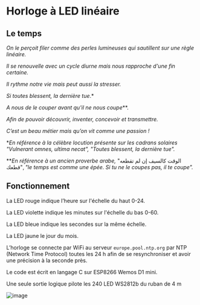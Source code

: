 # Horloge à LED linéaire

## Le temps
*On le perçoit filer comme des perles lumineuses qui sautillent sur une règle linéaire.*

*Il se renouvelle avec un cycle diurne mais nous rapproche d'une fin certaine.*

*Il rythme notre vie mais peut aussi la stresser.*

*Si toutes blessent, la dernière tue*.*

*A nous de le couper avant qu'il ne nous coupe***.

*Afin de pouvoir découvrir, inventer, concevoir et transmettre.*

*C’est un beau métier mais qu’on vit comme une passion !*

**En référence à la célèbre locution présente sur les cadrans solaires
"Vulnerant omnes, ultima necat", "Toutes blessent, la dernière tue".*

***En référence à un ancien proverbe arabe,* "الوقت كالسيف إن لم تقطعه قطعك",
*"le temps est comme une épée. Si tu ne le coupes pas, il te coupe".*

## Fonctionnement

La LED rouge indique l’heure sur l'échelle du haut 0-24.

La LED violette indique les minutes sur l'échelle du bas 0-60.

La LED bleue indique les secondes sur la même échelle.

La LED jaune le jour du mois.

L’horloge se connecte par WiFi au serveur `europe.pool.ntp.org` par NTP (Network Time Protocol) toutes les 24 h afin de se resynchroniser et avoir une précision à la seconde près.

Le code est écrit en langage C sur ESP8266 Wemos D1 mini.

Une seule sortie logique pilote les 240 LED WS2812b du ruban de 4 m

![image](https://github.com/blotfi/horloge-led-lin-aire/assets/24873186/1965bcdb-db59-4347-affe-6eb1c7e219ce)

